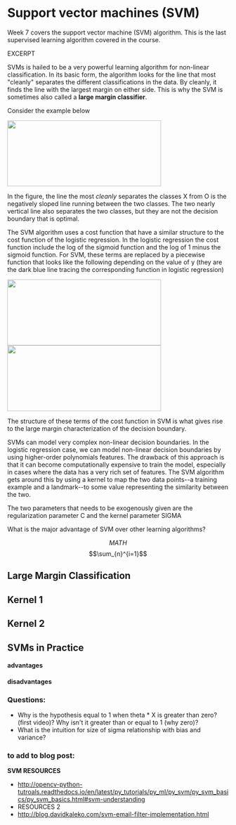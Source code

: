 
# Support vector machines (SVM)

Week 7 covers the support vector machine (SVM) algorithm. This is the last supervised learning algorithm covered in the course.

EXCERPT

SVMs is hailed to be a very powerful learning algorithm for non-linear classification. In its basic form, the algorithm looks for the line that most "cleanly" separates the different classifications in the data. By cleanly, it finds the line with the largest margin on either side. This is why the SVM is sometimes also called a **large margin classifier**.

Consider the example below

<a href="{{site.url}}/img/wk7_8.png">
<img src="{{site.url}}/img/wk7_8.png" width="350" height="150"/>
</a>

In the figure, the line the most *cleanly* separates the classes X from O is the negatively sloped line running between the two classes. The two nearly vertical line also separates the two classes, but they are not the decision boundary that is optimal.

The SVM algorithm uses a cost function that have a similar structure to the cost function of the logistic regression. In the logistic regression the cost function include the log of the sigmoid function and the log of 1 minus the sigmoid function. For SVM, these terms are replaced by a piecewise function that looks like the following depending on the value of y (they are the dark blue line tracing the corresponding function in logistic regression)

<a href="{{site.url}}/img/wk7_2.png">
<img src="{{site.url}}/img/wk7_2.png" width="350" height="150"/>
</a>

<a href="{{site.url}}/img/wk7_3.png">
<img src="{{site.url}}/img/wk7_3.png" width="350" height="150"/>
</a>

The structure of these terms of the cost function in SVM is what gives rise to the large margin characterization of the decision boundary.

SVMs can model very complex non-linear decision boundaries. In the logistic regression case, we can model non-linear decision boundaries by using higher-order polynomials features. The drawback of this approach is that it can become computationally expensive to train the model, especially in cases where the data has a very rich set of features. The SVM algorithm gets around this by using a kernel to map the two data points--a training example and a landmark--to some value representing the similarity between the two.






The two parameters that needs to be exogenously given are the regularization parameter C and the kernel parameter SIGMA




What is the major advantage of SVM over other learning algorithms?

$$MATH$$
$$\sum_{n}^{i=1}$$

## Large Margin Classification

## Kernel 1

## Kernel 2

## SVMs in Practice

#### advantages

#### disadvantages



### Questions:
- Why is the hypothesis equal to 1 when theta * X is greater than zero? (first video)? Why isn't it greater than or equal to 1 (why zero)?
- What is the intuition for size of sigma relationship with bias and variance?


### to add to blog post:


**SVM RESOURCES**
* http://opencv-python-tutroals.readthedocs.io/en/latest/py_tutorials/py_ml/py_svm/py_svm_basics/py_svm_basics.html#svm-understanding
* RESOURCES 2
* http://blog.davidkaleko.com/svm-email-filter-implementation.html